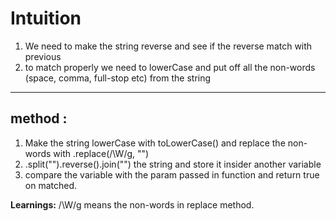 # Intuition

1. We need to make the string reverse and see if the reverse match with previous
2. to match properly we need to lowerCase and put off all the non-words (space, comma, full-stop etc) from the string

<hr/>

## method :

1. Make the string lowerCase with toLowerCase() and replace the non-words with .replace(/\W/g, "")
2. .split("").reverse().join("") the string and store it insider another variable
3. compare the variable with the param passed in function and return true on matched.

**Learnings:** /\W/g means the non-words in replace method.
